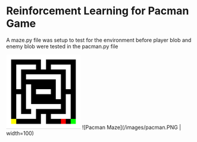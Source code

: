 # Reinforcement Learning for Pacman Game

A maze.py file was setup to test for the environment before player blob and enemy blob were tested in the pacman.py file <br/>

<img src="/images/pacman.PNG" width="200" />
![Pacman Maze](/images/pacman.PNG | width=100)
